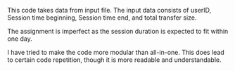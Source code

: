 This code takes data from input file.
The input data consists of userID, Session time beginning, Session time end, and total transfer size.

The assignment is imperfect as the session duration is expected to fit within one day.

I have tried to make the code more modular than all-in-one. This does lead to certain code repetition, though it is more readable and understandable.
